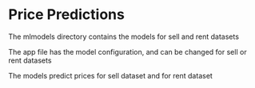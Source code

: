 # Price Predictions
The mlmodels directory contains the models for sell and rent datasets

The app file has the model configuration, and can be changed for sell or rent datasets

The models predict prices for sell dataset and for rent dataset
